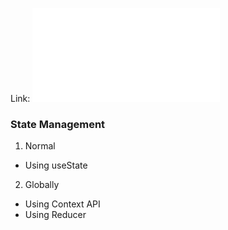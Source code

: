 Link: ![statemanagementcls345.surge.sh](statemanagementcls345.surge.sh)
### State Management
1.  Normal
- Using useState
2. Globally
- Using Context API
- Using Reducer